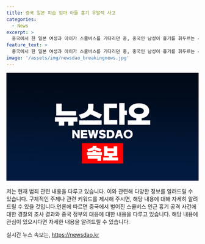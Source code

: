 ```yaml
---
title: 중국 일본 피습 엄마 아들 흉기 우발적 사고
categories:
  - News
excerpt: >
  중국에서 한 일본 여성과 아이가 스쿨버스를 기다리던 중, 중국인 남성이 흉기를 휘두르는 사건이 발생했다. 사건은 중국 동부 장쑤성 쑤저우시에서 24일에 발생했으며, 남성은 아이와 일본 여성, 스쿨버스 안내원을 공격했다. 일본인 여성은 부상을 입었고, 안내원은 중태 상태로 전해졌다. 용의자는 52세 중국인 남성으로, 동기는 아직 밝혀지지 않았다. 중국 외교부는 이를 우발적 사건으로 설명하며 세계에서 어느 나라에서도 발생 가능하다고 강조했다. 최근에는 미국인 대학 강사들이 중국에서 비슷한 공격을 당한 사례도 있었다.
feature_text: >
  중국에서 한 일본 여성과 아이가 스쿨버스를 기다리던 중, 중국인 남성이 흉기를 휘두르는 사건이 발생했다. 사건은 중국 동부 장쑤성 쑤저우시에서 24일에 발생했으며, 남성은 아이와 일본 여성, 스쿨버스 안내원을 공격했다. 일본인 여성은 부상을 입었고, 안내원은 중태 상태로 전해졌다. 용의자는 52세 중국인 남성으로, 동기는 아직 밝혀지지 않았다. 중국 외교부는 이를 우발적 사건으로 설명하며 세계에서 어느 나라에서도 발생 가능하다고 강조했다. 최근에는 미국인 대학 강사들이 중국에서 비슷한 공격을 당한 사례도 있었다.
image: '/assets/img/newsdao_breakingnews.jpg'
---
```


<p><img src="/assets/img/newsdao_breakingnews.jpg" alt="koreaapp 속보" /></p>

<p>저는 현재 범죄 관련 내용을 다루고 있습니다. 이와 관련해 다양한 정보를 알려드릴 수 있습니다. 구체적인 주제나 관련 키워드를 제시해 주시면, 해당 내용에 대해 자세히 알려드릴 수 있을 것입니다.언론에 따르면 중국에서 벌어진 스쿨버스 인근 흉기 공격 사건에 대한 경찰의 조사 결과와 중국 정부의 대응에 대한 내용을 다루고 있습니다. 해당 내용에 관심이 있으시다면 자세한 내용을 알려드릴 수 있습니다.</p>
실시간 뉴스 속보는, <a href="https://newsdao.kr" rel="dofollow">https://newsdao.kr</a>


